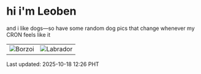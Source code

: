# hi i'm Leoben

and i like dogs—so have some random dog pics that change whenever my CRON feels like it

|  |  |
|--------|----------|
| ![Borzoi](https://random-dog-vercel.vercel.app/api/random-borzoi?v=1760761602) | ![Labrador](https://random-dog-vercel.vercel.app/api/random-labrador?v=1760761602) |

Last updated: 2025-10-18 12:26 PHT
